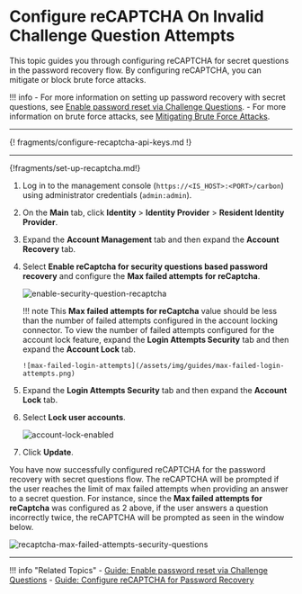 # Configure reCAPTCHA On Invalid Challenge Question Attempts

This topic guides you through configuring reCAPTCHA for secret questions in the password recovery flow. By configuring reCAPTCHA, you can mitigate or block brute force attacks.

!!! info 
        -  For more information on setting up password recovery with secret questions, see [Enable password reset via Challenge Questions](../../../guides/password-mgt/challenge-question/).
        -  For more information on brute force attacks, see [Mitigating Brute Force Attacks](../../../deploy/mitigate-attacks/mitigate-brute-force-attacks).

---

{! fragments/configure-recaptcha-api-keys.md !}

---

{!fragments/set-up-recaptcha.md!}

1.  Log in to the management console (`https://<IS_HOST>:<PORT>/carbon`) using administrator credentials (`admin:admin`).

2.  On the **Main** tab, click **Identity** > **Identity Provider** > **Resident Identity Provider**.

3.  Expand the **Account Management** tab and then expand the **Account Recovery** tab.

4.  Select **Enable reCaptcha for security questions based password recovery** and configure the **Max failed attempts for reCaptcha**.  

    ![enable-security-question-recaptcha](/assets/img/guides/enable-security-question-recaptcha.png)
    
    !!! note
        This **Max failed attempts for reCaptcha** value should be less than the number of failed attempts configured in the account locking connector.
        To view the number of failed attempts configured for the account lock feature, expand the **Login Attempts Security** tab and then expand the **Account Lock** tab.
    
        ![max-failed-login-attempts](/assets/img/guides/max-failed-login-attempts.png)
    
6.  Expand the **Login Attempts Security** tab and then expand the **Account Lock** tab.     

7.  Select **Lock user accounts**.

    ![account-lock-enabled](/assets/img/guides/account-lock-enabled.png)
    
8.  Click **Update**.

You have now successfully configured reCAPTCHA for the password recovery with secret questions flow. The reCAPTCHA will be prompted if the user reaches the limit of max failed attempts when providing an answer to a secret question. For instance, since the **Max failed attempts for reCaptcha** was configured as 2 above, if the user answers a question incorrectly twice, the reCAPTCHA will be prompted as seen in the window below.  

![recaptcha-max-failed-attempts-security-questions](/assets/img/guides/recaptcha-max-failed-attempts-security-questions.png)

---

!!! info "Related Topics"
    - [Guide: Enable password reset via Challenge Questions](../../../guides/password-mgt/challenge-question)
    - [Guide: Configure reCAPTCHA for Password Recovery](../../../guides/password-mgt/recaptcha-password-recovery)
    
